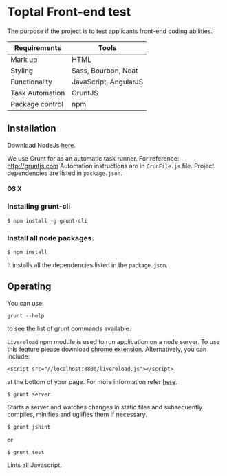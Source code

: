 # Toptal Front-end test 
The purpose if the project is to test applicants front-end coding abilities.

| Requirements        | Tools                              |
| ---------------------	| --------------------------- |
| Mark up  		| HTML                             |
| Styling  		        |  Sass, Bourbon, Neat    |
| Functionality	        | JavaScript, AngularJS   |
| Task Automation   | GruntJS                          |
| Package control    | npm                                | 

## Installation

Download NodeJs [here](https://nodejs.org/en/).  

We use Grunt for as an automatic task runner. For reference: http://gruntjs.com
Automation instructions are in `GrunFile.js` file. 
Project dependencies are listed in `package.json`.

#### **OS X**

### Installing grunt-cli

```
$ npm install -g grunt-cli
```

### Install all node packages.

```
$ npm install
```

It installs all the dependencies listed in the `package.json`. 

## Operating
You can use: 

```
grunt --help
```
to see the list of grunt commands available.

`Livereload` npm module is used to run application on a node server. To use this feature please download [chrome extension](https://chrome.google.com/webstore/detail/livereload/jnihajbhpnppcggbcgedagnkighmdlei). Alternatively, you can include:

```
<script src="//localhost:8800/livereload.js"></script>
``` 
at the bottom of your page. For more information refer [here](https://github.com/gruntjs/grunt-contrib-watch/blob/master/docs/watch-examples.md#enabling-live-reload-in-your-html).
  
```
$ grunt server
```

Starts a server and watches changes in static files and subsequently compiles, minifies and uglifies them if necessary.

```
$ grunt jshint
```

or

```
$ grunt test
```

Lints all Javascript.
